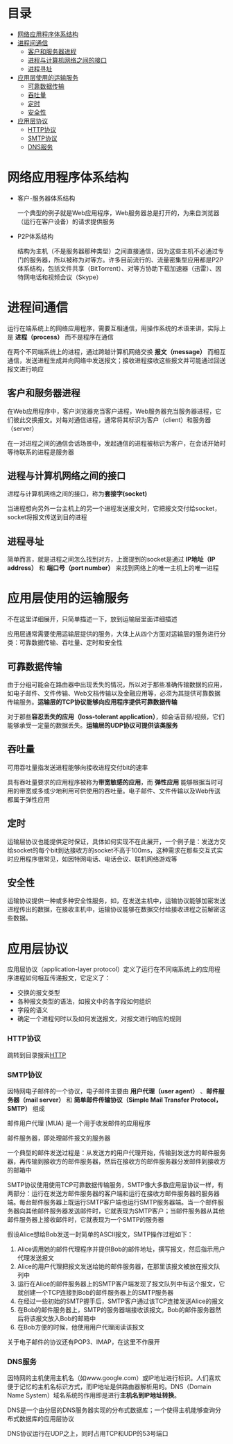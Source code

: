 # 目录
   * [网络应用程序体系结构](#网络应用程序体系结构)
   * [进程间通信](#进程间通信)
      * [客户和服务器进程](#客户和服务器进程)
      * [进程与计算机网络之间的接口](#进程与计算机网络之间的接口)
      * [进程寻址](#进程寻址)
   * [应用层使用的运输服务](#应用层使用的运输服务)
      * [可靠数据传输](#可靠数据传输)
      * [吞吐量](#吞吐量)
      * [定时](#定时)
      * [安全性](#安全性)
   * [应用层协议](#应用层协议)
       * [HTTP协议](#http协议)
       * [SMTP协议](#smtp协议)
       * [DNS服务](#dns服务)

# 网络应用程序体系结构

* 客户-服务器体系结构

  一个典型的例子就是Web应用程序，Web服务器总是打开的，为来自浏览器（运行在客户设备）的请求提供服务

* P2P体系结构

  结构为主机（不是服务器那种类型）之间直接通信，因为这些主机不必通过专门的服务器，所以被称为对等方。许多目前流行的、流量密集型应用都是P2P体系结构，包括文件共享（BitTorrent）、对等方协助下载加速器（迅雷）、因特网电话和视频会议（Skype）

# 进程间通信

运行在端系统上的网络应用程序，需要互相通信，用操作系统的术语来讲，实际上是 **进程（process）** 而不是程序在通信

在两个不同端系统上的进程，通过跨越计算机网络交换 **报文（message）** 而相互通信，发送进程生成并向网络中发送报文；接收进程接收这些报文并可能通过回送报文进行响应

## 客户和服务器进程

在Web应用程序中，客户浏览器充当客户进程，Web服务器充当服务器进程，它们彼此交换报文。对每对通信进程，通常将其标识为客户（client）和服务器（server）

在一对进程之间的通信会话场景中，发起通信的进程被标识为客户，在会话开始时等待联系的进程是服务器

## 进程与计算机网络之间的接口

进程与计算机网络之间的接口，称为**套接字(socket)**

当进程想向另外一台主机上的另一个进程发送报文时，它把报文交付给socket，socket将报文传送到目的进程

## 进程寻址

简单而言，就是进程之间怎么找到对方，上面提到的socket是通过 **IP地址（IP address）** 和 **端口号（port number）** 来找到网络上的唯一主机上的唯一进程

# 应用层使用的运输服务

不在这里详细展开，只简单描述一下，放到运输层里面详细描述

应用层通常需要使用运输层提供的服务，大体上从四个方面对运输层的服务进行分类：可靠数据传输、吞吐量、定时和安全性

## 可靠数据传输

由于分组可能会在路由器中出现丢失的情况，所以对于那些准确传输数据的应用，如电子邮件、文件传输、Web文档传输以及金融应用等，必须为其提供可靠数据传输服务。**运输层的TCP协议能够向应用程序提供可靠数据传输**

对于那些**容忍丢失的应用（loss-tolerant application）**，如会话音频/视频，它们能够承受一定量的数据丢失。**运输层的UDP协议可提供该类服务**

## 吞吐量

可用吞吐量指发送进程能够向接收进程交付bit的速率

具有吞吐量要求的应用程序被称为**带宽敏感的应用**，而 **弹性应用** 能够根据当时可用的带宽或多或少地利用可供使用的吞吐量。电子邮件、文件传输以及Web传送都属于弹性应用

## 定时

运输层协议也能提供定时保证，具体如何实现不在此展开，一个例子是：发送方交给socket的每个bit到达接收方的socket不高于100ms，这种需求在那些交互式实时应用程序很常见，如因特网电话、电话会议、联机网络游戏等

## 安全性

运输协议提供一种或多种安全性服务，如，在发送主机中，运输协议能够加密发送进程传出的数据，在接收主机中，运输协议能够在数据交付给接收进程之前解密这些数据。

# 应用层协议

应用层协议（application-layer protocol）定义了运行在不同端系统上的应用程序进程如何相互传递报文，它定义了：

* 交换的报文类型
* 各种报文类型的语法，如报文中的各字段如何组织
* 字段的语义
* 确定一个进程何时以及如何发送报文，对报文进行响应的规则

### HTTP协议

跳转到目录搜索[HTTP](https://github.com/kinkenyuen/Learning-Notes#http)

### SMTP协议

因特网电子邮件的一个协议，电子邮件主要由 **用户代理（user agent）** 、**邮件服务器（mail server）** 和 **简单邮件传输协议（Simple Mail Transfer Protocol，SMTP）** 组成

邮件用户代理 (MUA) 是一个用于收发邮件的应用程序

邮件服务器，即处理邮件报文的服务器

一个典型的邮件发送过程是：从发送方的用户代理开始，传输到发送方的邮件服务器，再传输到接收方的邮件服务器，然后在接收方的邮件服务器分发邮件到接收方的邮箱中

SMTP协议使用使用TCP可靠数据传输服务，SMTP像大多数应用层协议一样，有两部分：运行在发送方邮件服务器的客户端和运行在接收方邮件服务器的服务器端。每台邮件服务器上既运行SMTP客户端也运行SMTP服务器端。当一个邮件服务器向其他邮件服务器发送邮件时，它就表现为SMTP客户；当邮件服务器从其他邮件服务器上接收邮件时，它就表现为一个SMTP的服务器

假设Alice想给Bob发送一封简单的ASCII报文，SMTP操作过程如下：

1. Alice调用她的邮件代理程序并提供Bob的邮件地址，撰写报文，然后指示用户代理发送报文
2. Alice的用户代理把报文发送给她的邮件服务器，在那里该报文被放在报文队列中
3. 运行在Alice的邮件服务器上的SMTP客户端发现了报文队列中有这个报文，它就创建一个TCP连接到Bob的邮件服务器上的SMTP服务器
4. 在经过一些初始的SMTP握手后，SMTP客户通过该TCP连接发送Alice的报文
5. 在Bob的邮件服务器上，SMTP的服务器端接收该报文。Bob的邮件服务器然后将该报文放入Bob的邮箱中
6. 在Bob方便的时候，他使用用户代理阅读该报文

关于电子邮件的协议还有POP3、IMAP，在这里不作展开

### DNS服务

因特网的主机使用主机名（如www.google.com）或IP地址进行标识。人们喜欢便于记忆的主机名标识方式，而IP地址是供路由器解析用的。DNS（Domain Name System）域名系统的作用即是进行**主机名到IP地址转换**。

DNS是一个由分层的DNS服务器实现的分布式数据库；一个使得主机能够查询分布式数据库的应用层协议

DNS协议运行在UDP之上，同时占用TCP和UDP的53号端口

